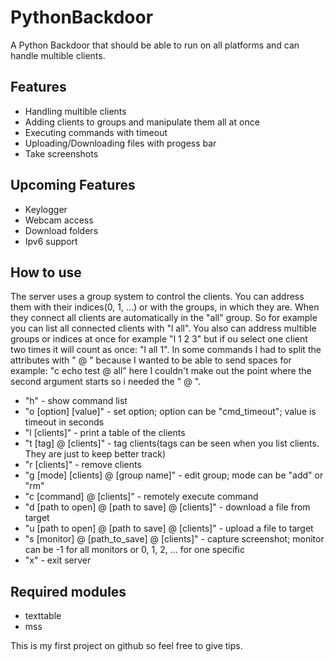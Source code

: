 # PythonBackdoor
A Python Backdoor that should be able to run on all platforms and can handle multible clients.

## Features
* Handling multible clients
* Adding clients to groups and manipulate them all at once
* Executing commands with timeout
* Uploading/Downloading files with progess bar
* Take screenshots

## Upcoming Features
* Keylogger
* Webcam access
* Download folders
* Ipv6 support

## How to use
The server uses a group system to control the clients. You can address them with their indices(0, 1, ...) or with the groups, in which they are. When they connect all clients are automatically in the "all" group. So for example you can list all connected clients with "l all". You also can address multible groups or indices at once for example "l 1 2 3" but if ou select one client two times it will count as once: "l all 1".
In some commands I had to split the attributes with " @ " because I wanted to be able to send spaces for example: "c echo test @ all" here I couldn't make out the point where the second argument starts so i needed the " @ ".

* "h" - show command list
* "o [option] [value]" - set option; option can be "cmd_timeout"; value is timeout in seconds
* "l [clients]" - print a table of the clients
* "t [tag] @ [clients]" - tag clients(tags can be seen when you list clients. They are just to keep better track)
* "r [clients]" - remove clients
* "g [mode] [clients] @ [group name]" - edit group; mode can be "add" or "rm"
* "c [command] @ [clients]" - remotely execute command
* "d [path to open] @ [path to save] @ [clients]" - download a file from target
* "u [path to open] @ [path to save] @ [clients]" - upload a file to target
* "s [monitor] @ [path_to_save] @ [clients]" - capture screenshot; monitor can be -1 for all monitors or 0, 1, 2, ... for one specific
* "x" - exit server

## Required modules

* texttable
* mss

This is my first project on github so feel free to give tips.
